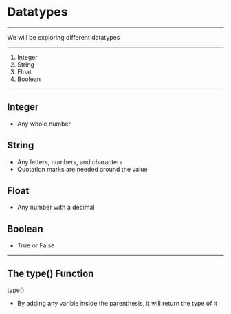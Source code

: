 # Datatypes

---

We will be exploring different datatypes

---

1. Integer
2. String
3. Float
4. Boolean

---

## Integer
- Any whole number

## String
- Any letters, numbers, and characters
- Quotation marks are needed around the value

## Float
- Any number with a decimal

## Boolean
- True or False

---

## The type() Function
type()

- By adding any varible inside the parenthesis, it will return the type of it